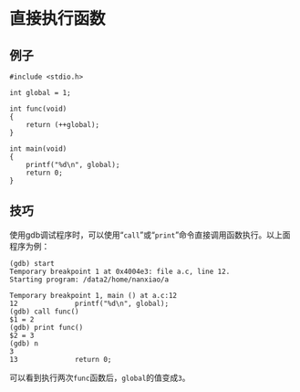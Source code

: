 # 直接执行函数
## 例子
	#include <stdio.h>

	int global = 1;
	
	int func(void) 
	{
		return (++global);
	}
	
	int main(void)
	{
		printf("%d\n", global);
		return 0;
	}



## 技巧
使用gdb调试程序时，可以使用“`call`”或“`print`”命令直接调用函数执行。以上面程序为例：  
 
	(gdb) start
	Temporary breakpoint 1 at 0x4004e3: file a.c, line 12.
	Starting program: /data2/home/nanxiao/a
	
	Temporary breakpoint 1, main () at a.c:12
	12              printf("%d\n", global);
	(gdb) call func()
	$1 = 2
	(gdb) print func()
	$2 = 3
	(gdb) n
	3
	13              return 0;

可以看到执行两次`func`函数后，`global`的值变成`3`。  
